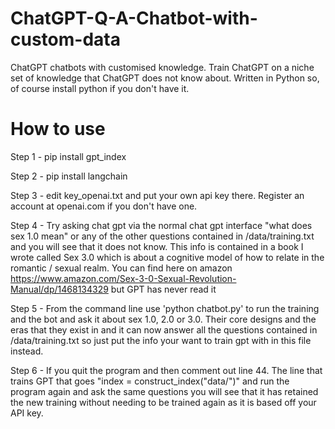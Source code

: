 # ChatGPT-Q-A-Chatbot-with-custom-data
ChatGPT chatbots with customised knowledge. Train ChatGPT on a niche set of knowledge that ChatGPT does not know about. Written in Python so, of course install python if you don't have it.

How to use
==========
Step 1 - pip install gpt_index

Step 2 - pip install langchain

Step 3 - edit key_openai.txt and put your own api key there. Register an account at openai.com if you don't have one.

Step 4 - Try asking chat gpt via the normal chat gpt interface "what does sex 1.0 mean" or any of the other questions contained in /data/training.txt and you will see that it does not know. This info is contained in a book I wrote called Sex 3.0 which is about a cognitive model of how to relate in the romantic / sexual realm. You can find here on amazon https://www.amazon.com/Sex-3-0-Sexual-Revolution-Manual/dp/1468134329 but GPT has never read it

Step 5 - From the command line use 'python chatbot.py' to run the training and the bot and ask it about sex 1.0, 2.0 or 3.0. Their core designs and the eras that they exist in and it can now answer all the questions contained in /data/training.txt so just put the info your want to train gpt with in this file instead.

Step 6 - If you quit the program and then comment out line 44. The line that trains GPT that goes "index = construct_index("data/")" and run the program again and ask the same questions you will see that it has retained the new training without needing to be trained again as it is based off your API key.
